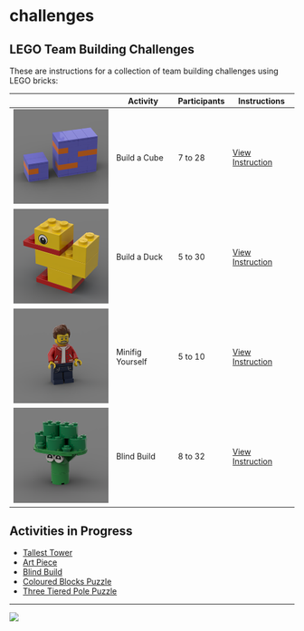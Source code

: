 # challenges

<style>@import url("//readme.codeadam.ca/readme.css");</style>

## LEGO Team Building Challenges

These are instructions for a collection of team building challenges using LEGO bricks:

| | Activity | Participants | Instructions |
| --- | --- | --- | --- |
| <img src="/images/cube/cube-thumbnail.png" width="200"> | Build a Cube | 7 to 28 | [View Instruction](/cube) |
| <img src="/images/duck/duck-thumbnail.png" width="200"> | Build a Duck | 5 to 30 | [View Instruction](/duck) |
| <img src="/images/minifigure/minifigure-thumbnail.png" width="200"> | Minifig Yourself | 5 to 10 | [View Instruction](/minifigure) |
| <img src="/images/blind/blind-thumbnail.png" width="200"> | Blind Build | 8 to 32 | [View Instruction](/blind) |
        

## Activities in Progress

- [Tallest Tower](tower)
- [Art Piece](/art)
- [Blind Build](/blind)
- [Coloured Blocks Puzzle](/blocks)
- [Three Tiered Pole Puzzle](/pole)

---

<a href="https://codeadam.ca">
<img src="https://cdn.codeadam.ca/images@1.0.0/codeadam-logo-coloured-horizontal.png" width="100">
</a>
